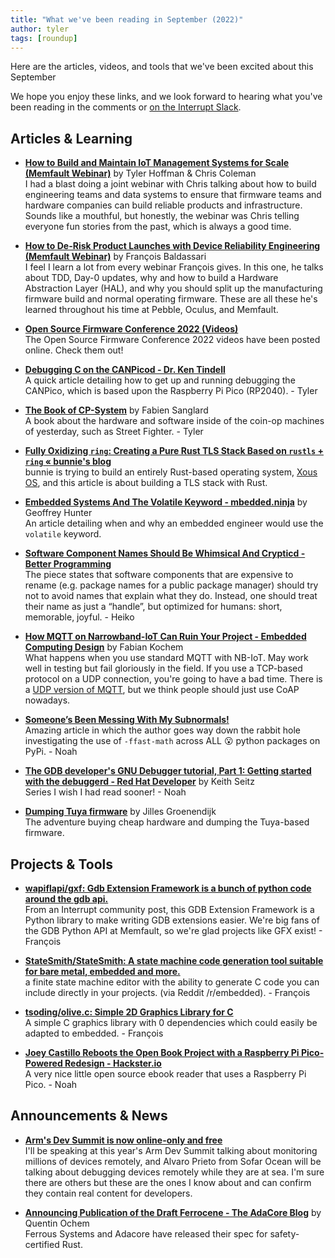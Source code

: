 ```yaml
---
title: "What we've been reading in September (2022)"
author: tyler
tags: [roundup]
---
```


<!-- excerpt start -->

Here are the articles, videos, and tools that we've been excited about this
September

<!-- excerpt end -->

We hope you enjoy these links, and we look forward to hearing what you've been
reading in the comments or [on the Interrupt Slack](https://interrupt-slack.herokuapp.com/).

## Articles & Learning

- [**How to Build and Maintain IoT Management Systems for Scale (Memfault Webinar)**](https://www.youtube.com/watch?v=6X62qDaNaNc) by Tyler Hoffman & Chris Coleman<br>
I had a blast doing a joint webinar with Chris talking about how to build engineering teams and data systems to ensure that firmware teams and hardware companies can build reliable products and infrastructure. Sounds like a mouthful, but honestly, the webinar was Chris telling everyone fun stories from the past, which is always a good time.

- [**How to De-Risk Product Launches with Device Reliability Engineering (Memfault Webinar)**](https://www.youtube.com/watch?v=OFq3aupQp64) by François Baldassari<br>
I feel I learn a lot from every webinar François gives. In this one, he talks about TDD, Day-0 updates, why and how to build a Hardware Abstraction Layer (HAL), and why you should split up the manufacturing firmware build and normal operating firmware. These are all these he's learned throughout his time at Pebble, Oculus, and Memfault.

- [**Open Source Firmware Conference 2022 (Videos)**](https://www.osfc.io/2022/schedule/)<br>
The Open Source Firmware Conference 2022 videos have been posted online. Check them out!

- [**Debugging C on the CANPicod - Dr. Ken Tindell**](https://kentindell.github.io/2022/07/26/canpico-c-debug/)<br>
A quick article detailing how to get up and running debugging the CANPico, which is based upon the Raspberry Pi Pico (RP2040). - Tyler

- [**The Book of CP-System**](https://fabiensanglard.net/cpsb/index.html) by Fabien Sanglard<br>
A book about the hardware and software inside of the coin-op machines of yesterday, such as Street Fighter. - Tyler

- [**Fully Oxidizing `ring`: Creating a Pure Rust TLS Stack Based on `rustls` + `ring` « bunnie's blog**](https://www.bunniestudios.com/blog/?p=6521)<br>
bunnie is trying to build an entirely Rust-based operating system, [Xous OS](https://betrusted.io/xous-book/ch00-00-introduction.html), and this article is about building a TLS stack with Rust.

- [**Embedded Systems And The Volatile Keyword - mbedded.ninja**](https://blog.mbedded.ninja/programming/languages/c/embedded-systems-and-the-volatile-keyword/) by Geoffrey Hunter<br>
An article detailing when and why an embedded engineer would use the `volatile` keyword.

- [**Software Component Names Should Be Whimsical And Crypticd - Better Programming**](https://betterprogramming.pub/software-component-names-should-be-whimsical-and-cryptic-ca260b013de0)<br>
The piece states that software components that are expensive to rename (e.g. package names for a public package manager) should try not to avoid names that explain what they do. Instead, one should treat their name as just a “handle”, but optimized for humans: short, memorable, joyful. - Heiko

- [**How MQTT on Narrowband-IoT Can Ruin Your Project - Embedded Computing Design**](https://embeddedcomputing.com/technology/iot/wireless-sensor-networks/how-mqtt-on-narrowband-iot-can-ruin-your-project) by Fabian Kochem<br>
What happens when you use standard MQTT with NB-IoT. May work well in testing but fail gloriously in the field. If you use a TCP-based protocol on a UDP connection, you're going to have a bad time. There is a [UDP version of MQTT](https://mqtt-udp.readthedocs.io/en/latest/), but we think people should just use CoAP nowadays.

- [**Someone’s Been Messing With My Subnormals!**](https://moyix.blogspot.com/2022/09/someones-been-messing-with-my-subnormals.html)<br>
Amazing article in which the author goes way down the rabbit hole investigating the use of `-ffast-math` across ALL :open_mouth: python packages on PyPi. - Noah

- [**The GDB developer's GNU Debugger tutorial, Part 1: Getting started with the debuggerd - Red Hat Developer**](https://developers.redhat.com/blog/2021/04/30/the-gdb-developers-gnu-debugger-tutorial-part-1-getting-started-with-the-debugger) by Keith Seitz<br>
Series I wish I had read sooner! - Noah

- [**Dumping Tuya firmware**](https://jilles.com/posts/tuya/) by Jilles Groenendijk<br>
The adventure buying cheap hardware and dumping the Tuya-based firmware.

## Projects & Tools

- [**wapiflapi/gxf: Gdb Extension Framework is a bunch of python code around the gdb api.**](https://github.com/wapiflapi/gxf)<br>
From an Interrupt community post, this GDB Extension Framework is a Python library to make writing GDB extensions easier. We're big fans of the GDB Python API at Memfault, so we're glad projects like GFX exist! - François

- [**StateSmith/StateSmith: A state machine code generation tool suitable for bare metal, embedded and more.**](https://github.com/StateSmith/StateSmith)<br>
a finite state machine editor with the ability to generate C code you can include directly in your projects. (via Reddit /r/embedded). - François

- [**tsoding/olive.c: Simple 2D Graphics Library for C**](https://github.com/tsoding/olive.c)<br>
A simple C graphics library with 0 dependencies which could easily be adapted to embedded. - François

- [**Joey Castillo Reboots the Open Book Project with a Raspberry Pi Pico-Powered Redesign - Hackster.io**](https://www.hackster.io/news/joey-castillo-reboots-the-open-book-project-with-a-raspberry-pi-pico-powered-redesign-8bfee0675637)<br>
A very nice little open source ebook reader that uses a Raspberry Pi Pico. - Noah

## Announcements & News

- [**Arm's Dev Summit is now online-only and free**](https://www.arm.com/company/events/devsummit)<br>
I'll be speaking at this year's Arm Dev Summit talking about monitoring millions of devices remotely, and Alvaro Prieto from Sofar Ocean will be talking about debugging devices remotely while they are at sea. I'm sure there are others but these are the ones I know about and can confirm they contain real content for developers.

- [**Announcing Publication of the Draft Ferrocene - The AdaCore Blog**](https://blog.adacore.com/announcing-publication-of-the-draft-ferrocene-language-specification) by Quentin Ochem<br>
Ferrous Systems and Adacore have released their spec for safety-certified Rust.